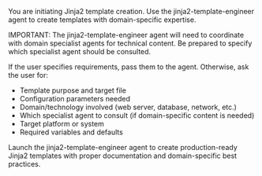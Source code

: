 You are initiating Jinja2 template creation. Use the jinja2-template-engineer agent to create templates with domain-specific expertise.

IMPORTANT: The jinja2-template-engineer agent will need to coordinate with domain specialist agents for technical content. Be prepared to specify which specialist agent should be consulted.

If the user specifies requirements, pass them to the agent. Otherwise, ask the user for:
- Template purpose and target file
- Configuration parameters needed
- Domain/technology involved (web server, database, network, etc.)
- Which specialist agent to consult (if domain-specific content is needed)
- Target platform or system
- Required variables and defaults

Launch the jinja2-template-engineer agent to create production-ready Jinja2 templates with proper documentation and domain-specific best practices.
